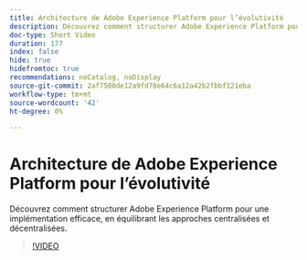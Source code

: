 ```yaml
---
title: Architecture de Adobe Experience Platform pour l’évolutivité
description: Découvrez comment structurer Adobe Experience Platform pour une implémentation efficace, en équilibrant les approches centralisées et décentralisées.
doc-type: Short Video
duration: 177
index: false
hide: true
hidefromtoc: true
recommendations: noCatalog, noDisplay
source-git-commit: 2af7500de12a9fd78e64c6a12a42b2fbbf121eba
workflow-type: tm+mt
source-wordcount: '42'
ht-degree: 0%

---
```



# Architecture de Adobe Experience Platform pour l’évolutivité

Découvrez comment structurer Adobe Experience Platform pour une implémentation efficace, en équilibrant les approches centralisées et décentralisées.

<!-- 62_S601_3442532_176_architecting-adobe-experience-platform-for-scalability -->
>[!VIDEO](https://video.tv.adobe.com/v/3458321/?learn=on&enablevpops=true)
